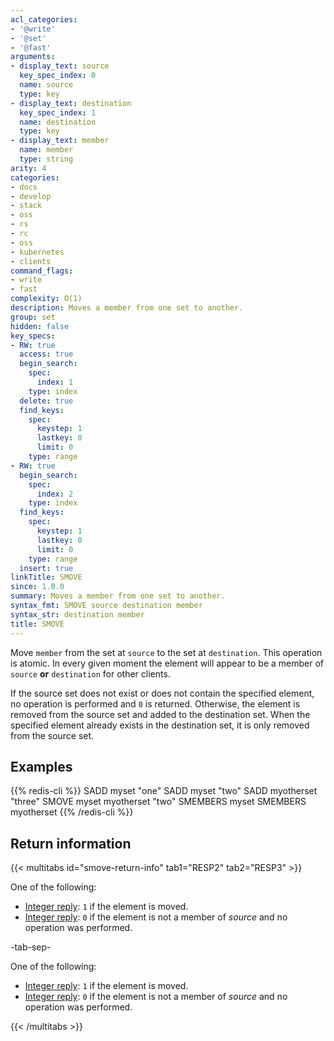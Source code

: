 ```yaml
---
acl_categories:
- '@write'
- '@set'
- '@fast'
arguments:
- display_text: source
  key_spec_index: 0
  name: source
  type: key
- display_text: destination
  key_spec_index: 1
  name: destination
  type: key
- display_text: member
  name: member
  type: string
arity: 4
categories:
- docs
- develop
- stack
- oss
- rs
- rc
- oss
- kubernetes
- clients
command_flags:
- write
- fast
complexity: O(1)
description: Moves a member from one set to another.
group: set
hidden: false
key_specs:
- RW: true
  access: true
  begin_search:
    spec:
      index: 1
    type: index
  delete: true
  find_keys:
    spec:
      keystep: 1
      lastkey: 0
      limit: 0
    type: range
- RW: true
  begin_search:
    spec:
      index: 2
    type: index
  find_keys:
    spec:
      keystep: 1
      lastkey: 0
      limit: 0
    type: range
  insert: true
linkTitle: SMOVE
since: 1.0.0
summary: Moves a member from one set to another.
syntax_fmt: SMOVE source destination member
syntax_str: destination member
title: SMOVE
---
```

Move `member` from the set at `source` to the set at `destination`.
This operation is atomic.
In every given moment the element will appear to be a member of `source` **or**
`destination` for other clients.

If the source set does not exist or does not contain the specified element, no
operation is performed and `0` is returned.
Otherwise, the element is removed from the source set and added to the
destination set.
When the specified element already exists in the destination set, it is only
removed from the source set.

## Examples

{{% redis-cli %}}
SADD myset "one"
SADD myset "two"
SADD myotherset "three"
SMOVE myset myotherset "two"
SMEMBERS myset
SMEMBERS myotherset
{{% /redis-cli %}}

## Return information

{{< multitabs id="smove-return-info" 
    tab1="RESP2" 
    tab2="RESP3" >}}

One of the following:
* [Integer reply](../../develop/reference/protocol-spec#integers): `1` if the element is moved.
* [Integer reply](../../develop/reference/protocol-spec#integers): `0` if the element is not a member of _source_ and no operation was performed.

-tab-sep-

One of the following:
* [Integer reply](../../develop/reference/protocol-spec#integers): `1` if the element is moved.
* [Integer reply](../../develop/reference/protocol-spec#integers): `0` if the element is not a member of _source_ and no operation was performed.

{{< /multitabs >}}
